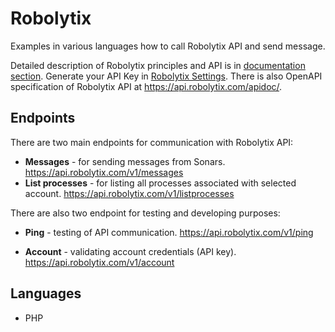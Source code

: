 # Robolytix

Examples in various languages how to call Robolytix API and send message. 

Detailed description of Robolytix principles and API is in [documentation section](https://www.robolytix.com/documentation/overview/). Generate your API Key in [Robolytix Settings](https://app.robolytix.com/en/admin/). There is also OpenAPI specification of Robolytix API at https://api.robolytix.com/apidoc/.

## Endpoints

There are two main endpoints for communication with Robolytix API:

* **Messages** - for sending messages from Sonars.
https://api.robolytix.com/v1/messages
* **List processes** - for listing all processes associated with selected account.
https://api.robolytix.com/v1/listprocesses

There are also two endpoint for testing and developing purposes:

* **Ping** - testing of API communication.
https://api.robolytix.com/v1/ping

* **Account** - validating account credentials (API key).
https://api.robolytix.com/v1/account

## Languages

* PHP
